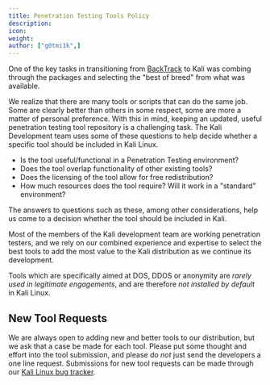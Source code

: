 ```yaml
---
title: Penetration Testing Tools Policy
description:
icon:
weight:
author: ["g0tmi1k",]
---
```


One of the key tasks in transitioning from [BackTrack](https://www.backtrack-linux.org/) to Kali was combing through the packages and selecting the "best of breed" from what was available.

We realize that there are many tools or scripts that can do the same job. Some are clearly better than others in some respect, some are more a matter of personal preference. With this in mind, keeping an updated, useful penetration testing tool repository is a challenging task. The Kali Development team uses some of these questions to help decide whether a specific tool should be included in Kali Linux.

- Is the tool useful/functional in a Penetration Testing environment?
- Does the tool overlap functionality of other existing tools?
- Does the licensing of the tool allow for free redistribution?
- How much resources does the tool require? Will it work in a "standard" environment?

The answers to questions such as these, among other considerations, help us come to a decision whether the tool should be included in Kali.

Most of the members of the Kali development team are working penetration testers, and we rely on our combined experience and expertise to select the best tools to add the most value to the Kali distribution as we continue its development.

Tools which are specifically aimed at DOS, DDOS or anonymity are _rarely used in legitimate engagements_, and are therefore _not installed by default_ in Kali Linux.

## New Tool Requests

We are always open to adding new and better tools to our distribution, but we ask that a case be made for each tool. Please put some thought and effort into the tool submission, and please do _not_ just send the developers a one line request. Submissions for new tool requests can be made through our [Kali Linux bug tracker](https://bugs.kali.org/).
